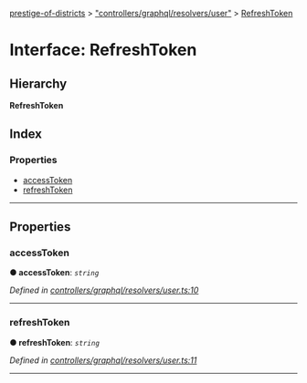 [prestige-of-districts](../README.md) > ["controllers/graphql/resolvers/user"](../modules/_controllers_graphql_resolvers_user_.md) > [RefreshToken](../interfaces/_controllers_graphql_resolvers_user_.refreshtoken.md)

# Interface: RefreshToken

## Hierarchy

**RefreshToken**

## Index

### Properties

* [accessToken](_controllers_graphql_resolvers_user_.refreshtoken.md#accesstoken)
* [refreshToken](_controllers_graphql_resolvers_user_.refreshtoken.md#refreshtoken)

---

## Properties

<a id="accesstoken"></a>

###  accessToken

**● accessToken**: *`string`*

*Defined in [controllers/graphql/resolvers/user.ts:10](https://github.com/YarosJ/prestige-of-districts/blob/dea42b4/controllers/graphql/resolvers/user.ts#L10)*

___
<a id="refreshtoken"></a>

###  refreshToken

**● refreshToken**: *`string`*

*Defined in [controllers/graphql/resolvers/user.ts:11](https://github.com/YarosJ/prestige-of-districts/blob/dea42b4/controllers/graphql/resolvers/user.ts#L11)*

___

